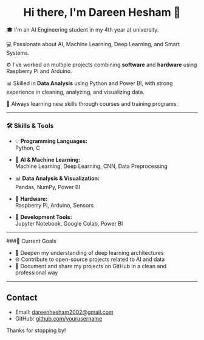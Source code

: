 <h1 align="center">Hi there, I'm Dareen Hesham 👋</h1>
 
🎓 I'm an AI Engineering student in my 4th year at university.  

💻 Passionate about AI, Machine Learning, Deep Learning, and Smart Systems.  

⚙️ I've worked on multiple projects combining **software** and **hardware** using Raspberry Pi and Arduino.  

📊 Skilled in **Data Analysis** using Python and Power BI, with strong experience in cleaning, analyzing, and visualizing data.

🧠 Always learning new skills through courses and training programs. 

---

### 🛠️ Skills & Tools

- 💡 **Programming Languages:**  
  Python, C

- 🤖 **AI & Machine Learning:**  
  Machine Learning, Deep Learning, CNN, Data Preprocessing

- 📊 **Data Analysis & Visualization:**  
  Pandas, NumPy, Power BI

- 🔌 **Hardware:**  
  Raspberry Pi, Arduino, Sensors

- 🧰 **Development Tools:**  
  Jupyter Notebook, Google Colab, Power BI

---
###📌 Current Goals
- 🧠 Deepen my understanding of deep learning architectures
- 🌐 Contribute to open-source projects related to AI and data
- 📝 Document and share my projects on GitHub in a clean and professional way
 
---

## Contact   
- Email: dareenhesham2002@gmail.com
- GitHub: [github.com/yourusername](https://github.com/dareenhesham)  

Thanks for stopping by!  
